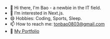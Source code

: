 - 👋 Hi there, I'm Bao - a newbie in the IT field.
- 🌱 I’m interested in Next.js.
- 😄 Hobbies: Coding, Sports, Sleep.
- 📫 How to reach me: [tonbao0803@gmail.com](mailto:tonbao0803@gmail.com)
- :pushpin: [My Portfolio](https://duongtonbao.vercel.app/)
